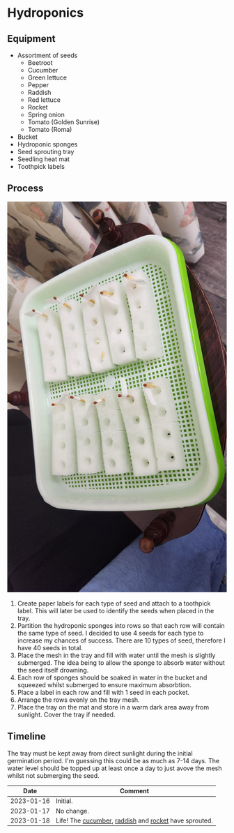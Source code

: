 # Hydroponics

## Equipment

- Assortment of seeds
    - Beetroot
    - Cucumber
    - Green lettuce
    - Pepper
    - Raddish
    - Red lettuce
    - Rocket
    - Spring onion
    - Tomato (Golden Sunrise)
    - Tomato (Roma)
- Bucket
- Hydroponic sponges
- Seed sprouting tray
- Seedling heat mat
- Toothpick labels

## Process

![Tray](Image/2023-01-18/Tray.jpg)

1. Create paper labels for each type of seed and attach to a toothpick label. This will later be used to identify the seeds when placed in the tray.
2. Partition the hydroponic sponges into rows so that each row will contain the same type of seed. I decided to use 4 seeds for each type to increase my chances of success. There are 10 types of seed, therefore I have 40 seeds in total.
3. Place the mesh in the tray and fill with water until the mesh is slightly submerged. The idea being to allow the sponge to absorb water without the seed itself drowning.
4. Each row of sponges should be soaked in water in the bucket and squeezed whilst submerged to ensure maximum absorbtion.
5. Place a label in each row and fill with 1 seed in each pocket.
6. Arrange the rows evenly on the tray mesh.
7. Place the tray on the mat and store in a warm dark area away from sunlight. Cover the tray if needed.

## Timeline

The tray must be kept away from direct sunlight during the initial germination period. I'm guessing this could be as much as 7-14 days.
The water level should be topped up at least once a day to just avove the mesh whilst not submerging the seed.

|Date| Comment
|--|--
|2023-01-16| Initial.
|2023-01-17| No change.
|2023-01-18| Life! The [cucumber](Image/2023-01-18//Cucumber.jpg), [raddish](Image/2023-01-18/Radish.jpg) and [rocket](Image/2023-01-18//Rocket.jpg) have sprouted.